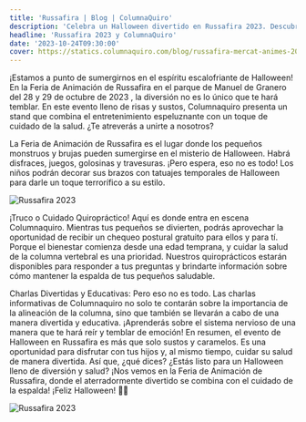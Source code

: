 ```yaml
---
title: 'Russafira | Blog | ColumnaQuiro'
description: 'Celebra un Halloween divertido en Russafira 2023. Descubre la importancia de cuidar la salud de la columna vertebral de manera divertida y educativa.'
headline: 'Russafira 2023 y ColumnaQuiro'
date: '2023-10-24T09:30:00'
cover: https://statics.columnaquiro.com/blog/russafira-mercat-animes-2023.webp
---
```



¡Estamos a punto de sumergirnos en el espíritu escalofriante de Halloween! En la Feria de Animación de Russafira en el parque de Manuel de Granero del 28 y 29 de octubre de 2023  , la diversión no es lo único que te hará temblar. En este evento lleno de risas y sustos, Columnaquiro presenta un stand que combina el entretenimiento espeluznante con un toque de cuidado de la salud. ¿Te atreverás a unirte a nosotros?

La Feria de Animación de Russafira es el lugar donde los pequeños monstruos y brujas pueden sumergirse en el misterio de Halloween. Habrá disfraces, juegos, golosinas y travesuras. ¡Pero espera, eso no es todo! Los niños podrán decorar sus brazos con tatuajes temporales de Halloween para darle un toque terrorífico a su estilo.  


![Russafira 2023](https://statics.columnaquiro.com/blog/russafira-mercat-animes-2023.webp)

¡Truco o Cuidado Quiropráctico! Aquí es donde entra en escena Columnaquiro. Mientras tus pequeños se divierten, podrás aprovechar la oportunidad de recibir un chequeo postural gratuito para ellos y para tí. Porque el bienestar comienza desde una edad temprana, y cuidar la salud de la columna vertebral es una prioridad. Nuestros quiroprácticos estarán disponibles para responder a tus preguntas y brindarte información sobre cómo mantener la espalda de tus pequeños saludable.

Charlas Divertidas y Educativas: Pero eso no es todo. Las charlas informativas de Columnaquiro no solo te contarán sobre la importancia de la alineación de la columna, sino que también se llevarán a cabo de una manera divertida y educativa. ¡Aprenderás sobre el sistema nervioso de una manera que te hará reír y temblar de emoción!
En resumen, el evento de Halloween en Russafira es más que solo sustos y caramelos. Es una oportunidad para disfrutar con tus hijos y, al mismo tiempo, cuidar su salud de manera divertida. Así que, ¿qué dices? ¿Estás listo para un Halloween lleno de diversión y salud? ¡Nos vemos en la Feria de Animación de Russafira, donde el aterradormente divertido se combina con el cuidado de la espalda! ¡Feliz Halloween! 🎃👻

![Russafira 2023](https://statics.columnaquiro.com/blog/safira-centro-quiropractico-valencia.webp)
